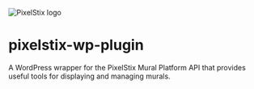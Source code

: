 ![PixelStix logo](https://cdn.discordapp.com/attachments/661388892359884830/799150948672864256/p_logo_final_from_josh_125x125.png)

# pixelstix-wp-plugin
A WordPress wrapper for the PixelStix Mural Platform API that provides useful tools for displaying and managing murals. 



